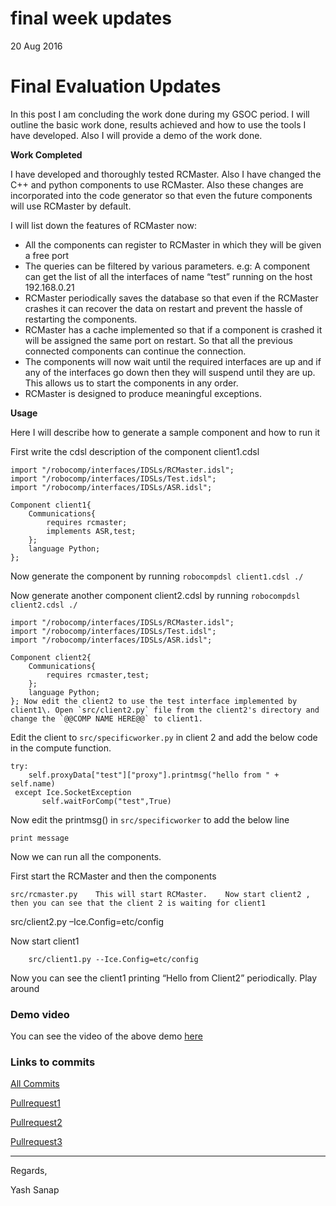 # final week updates

<span class="post-date">20 Aug 2016</span>

# Final Evaluation Updates

In this post I am concluding the work done during my GSOC period. I will outline the basic work done, results achieved and how to use the tools I have developed. Also I will provide a demo of the work done.

**Work Completed**

I have developed and thoroughly tested RCMaster. Also I have changed the C++ and python components to use RCMaster. Also these changes are incorporated into the code generator so that even the future components will use RCMaster by default.

I will list down the features of RCMaster now:

*   All the components can register to RCMaster in which they will be given a free port
*   The queries can be filtered by various parameters. e.g: A component can get the list of all the interfaces of name “test” running on the host 192.168.0.21
*   RCMaster periodically saves the database so that even if the RCMaster crashes it can recover the data on restart and prevent the hassle of restarting the components.
*   RCMaster has a cache implemented so that if a component is crashed it will be assigned the same port on restart. So that all the previous connected components can continue the connection.
*   The components will now wait until the required interfaces are up and if any of the interfaces go down then they will suspend until they are up. This allows us to start the components in any order.
*   RCMaster is designed to produce meaningful exceptions.

**Usage**

Here I will describe how to generate a sample component and how to run it

First write the cdsl description of the component client1.cdsl

<div class="highlighter-rouge">

```
import "/robocomp/interfaces/IDSLs/RCMaster.idsl";
import "/robocomp/interfaces/IDSLs/Test.idsl";
import "/robocomp/interfaces/IDSLs/ASR.idsl";

Component client1{
	Communications{
    	requires rcmaster;
    	implements ASR,test;
	};
	language Python;
};

```

</div>

Now generate the component by running `robocompdsl client1.cdsl ./`

Now generate another component client2.cdsl by running `robocompdsl client2.cdsl ./`

<div class="highlighter-rouge">

```
import "/robocomp/interfaces/IDSLs/RCMaster.idsl";
import "/robocomp/interfaces/IDSLs/Test.idsl";
import "/robocomp/interfaces/IDSLs/ASR.idsl";

Component client2{
	Communications{
    	requires rcmaster,test;
	};
	language Python;
}; Now edit the client2 to use the test interface implemented by client1\. Open `src/client2.py` file from the client2's directory and change the `@@COMP NAME HERE@@` to client1.

```

</div>

Edit the client to `src/specificworker.py` in client 2 and add the below code in the compute function.

<div class="highlighter-rouge">

```
try:
    self.proxyData["test"]["proxy"].printmsg("hello from " + self.name)
 except Ice.SocketException
       self.waitForComp("test",True)

```

</div>

Now edit the printmsg() in `src/specificworker` to add the below line

<div class="highlighter-rouge">

```
print message

```

</div>

Now we can run all the components.

First start the RCMaster and then the components

<div class="highlighter-rouge">

```
src/rcmaster.py    This will start RCMaster.    Now start client2 , then you can see that the client 2 is waiting for client1

```

</div>

src/client2.py –Ice.Config=etc/config

Now start client1

<div class="highlighter-rouge">

```
    src/client1.py --Ice.Config=etc/config

```

</div>

Now you can see the client1 printing “Hello from Client2” periodically. Play around

### Demo video

You can see the video of the above demo [here](https://github.com/robocomp/website/blob/gh-pages/img/rcmaster_demo.mp4)

### Links to commits

[All Commits](https://github.com/robocomp/robocomp/commits?author=yashsanap)

[Pullrequest1](https://github.com/robocomp/robocomp/pull/78)

<a href="">Pullrequest2</a>

<a href="">Pullrequest3</a>

* * *

Regards,

Yash Sanap